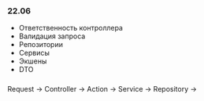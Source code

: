 ### 22.06

- Ответственность контроллера
- Валидация запроса
- Репозитории
- Сервисы
- Экшены
- DTO


### 

Request -> Controller -> Action -> Service -> Repository ->
